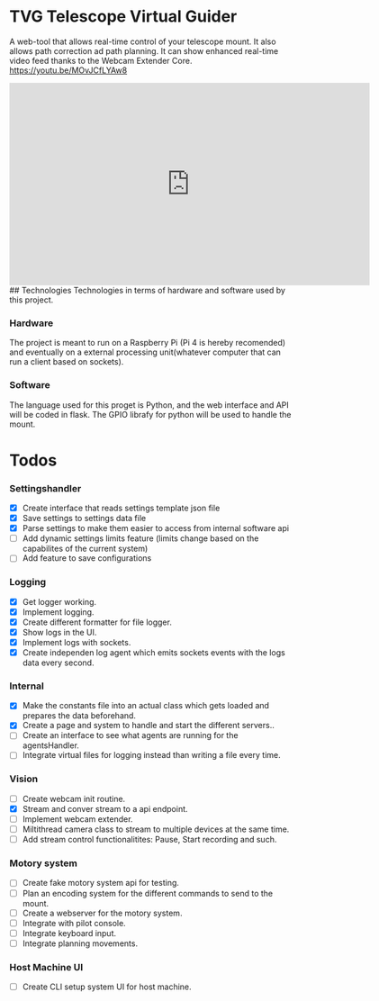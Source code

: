 # TVG Telescope Virtual Guider

A web-tool that allows real-time control of your telescope mount. It also allows path correction ad path planning.
It can show enhanced real-time video feed thanks to the Webcam Extender Core. https://youtu.be/MOvJCfLYAw8
<center>
<iframe width="640" height="360" src="https://www.youtube.com/embed/MOvJCfLYAw8" title="YouTube video player" frameborder="0" allow="accelerometer; autoplay; clipboard-write; encrypted-media; gyroscope; picture-in-picture" allowfullscreen></iframe>
</center>
## Technologies
Technologies in terms of hardware and software used by this project.

### Hardware

The project is meant to run on a Raspberry Pi (Pi 4 is hereby recomended) and eventually on a external processing unit(whatever computer that can run a client based on sockets).

### Software

The language used for this proget is Python, and the web interface and API will be coded in flask. 
The GPIO librafy for python will be used to handle the mount.

# Todos

### Settingshandler
- [x] Create interface that reads settings template json file
- [x] Save settings to settings data file
- [x] Parse settings to make them easier to access from internal software api
- [ ] Add dynamic settings limits feature (limits change based on the capabilites of the current system)
- [ ] Add feature to save configurations

### Logging
- [x] Get logger working.
- [x] Implement logging.
- [x] Create different formatter for file logger.
- [x] Show logs in the UI.
- [x] Implement logs with sockets.
- [x] Create independen log agent which emits sockets events with the logs data every second.

### Internal 
- [x] Make the constants file into an actual class which gets loaded and prepares the data beforehand.
- [x] Create a page and system to handle and start the different servers..
- [ ] Create an interface to see what agents are running for the agentsHandler.
- [ ] Integrate virtual files for logging instead than writing a file every time.

### Vision
- [ ] Create webcam init routine.
- [x] Stream and conver stream to a api endpoint.
- [ ] Implement webcam extender.
- [ ] Miltithread camera class to stream to multiple devices at the same time.
- [ ] Add stream control functionalitites: Pause, Start recording and such.

### Motory system
- [ ] Create fake motory system api for testing.
- [ ] Plan an encoding system for the different commands to send to the mount.
- [ ] Create a webserver for the motory system.
- [ ] Integrate with pilot console.
- [ ] Integrate keyboard input.
- [ ] Integrate planning movements.

### Host Machine UI
- [ ] Create CLI setup system UI for host machine.
